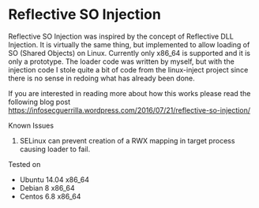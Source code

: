 # Reflective SO Injection

Reflective SO Injection was inspired by the concept of Reflective DLL Injection. It is virtually the same thing, but implemented to allow loading of SO (Shared Objects) on Linux. Currently only x86_64 is supported and it is only a prototype. The loader code was written by myself, but with the injection code I stole quite a bit of code from the linux-inject project since there is no sense in redoing what has already been done.

If you are interested in reading more about how this works please read the following blog post
https://infosecguerrilla.wordpress.com/2016/07/21/reflective-so-injection/

Known Issues

1. SELinux can prevent creation of a RWX mapping in target process causing loader to fail.

Tested on
* Ubuntu 14.04 x86_64
* Debian 8 x86_64
* Centos 6.8 x86_64
